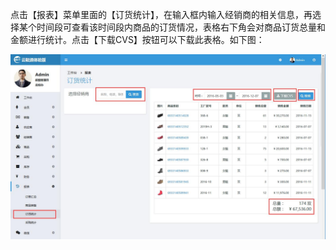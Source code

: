 点击【报表】菜单里面的【订货统计】，在输入框内输入经销商的相关信息，再选择某个时间段可查看该时间段内商品的订货情况，表格右下角会对商品订货总量和金额进行统计。点击【下载CVS】按钮可以下载此表格。如下图：

![](/assets/订货统计.jpg)

